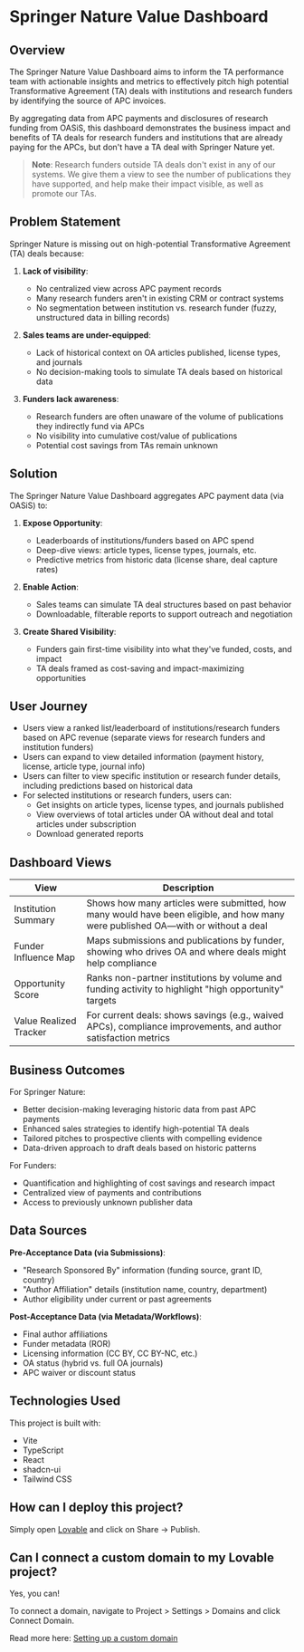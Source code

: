 # Springer Nature Value Dashboard

## Overview

The Springer Nature Value Dashboard aims to inform the TA performance team with actionable insights and metrics to effectively pitch high potential Transformative Agreement (TA) deals with institutions and research funders by identifying the source of APC invoices.

By aggregating data from APC payments and disclosures of research funding from OASiS, this dashboard demonstrates the business impact and benefits of TA deals for research funders and institutions that are already paying for the APCs, but don't have a TA deal with Springer Nature yet.

> **Note**: Research funders outside TA deals don't exist in any of our systems. We give them a view to see the number of publications they have supported, and help make their impact visible, as well as promote our TAs.

## Problem Statement

Springer Nature is missing out on high-potential Transformative Agreement (TA) deals because:

1. **Lack of visibility**:
   - No centralized view across APC payment records
   - Many research funders aren't in existing CRM or contract systems
   - No segmentation between institution vs. research funder (fuzzy, unstructured data in billing records)

2. **Sales teams are under-equipped**:
   - Lack of historical context on OA articles published, license types, and journals
   - No decision-making tools to simulate TA deals based on historical data

3. **Funders lack awareness**:
   - Research funders are often unaware of the volume of publications they indirectly fund via APCs
   - No visibility into cumulative cost/value of publications
   - Potential cost savings from TAs remain unknown

## Solution

The Springer Nature Value Dashboard aggregates APC payment data (via OASiS) to:

1. **Expose Opportunity**:
   - Leaderboards of institutions/funders based on APC spend
   - Deep-dive views: article types, license types, journals, etc.
   - Predictive metrics from historic data (license share, deal capture rates)

2. **Enable Action**:
   - Sales teams can simulate TA deal structures based on past behavior
   - Downloadable, filterable reports to support outreach and negotiation

3. **Create Shared Visibility**:
   - Funders gain first-time visibility into what they've funded, costs, and impact
   - TA deals framed as cost-saving and impact-maximizing opportunities

## User Journey

- Users view a ranked list/leaderboard of institutions/research funders based on APC revenue (separate views for research funders and institution funders)
- Users can expand to view detailed information (payment history, license, article type, journal info)
- Users can filter to view specific institution or research funder details, including predictions based on historical data
- For selected institutions or research funders, users can:
  - Get insights on article types, license types, and journals published
  - View overviews of total articles under OA without deal and total articles under subscription
  - Download generated reports

## Dashboard Views

| View | Description |
|------|-------------|
| Institution Summary | Shows how many articles were submitted, how many would have been eligible, and how many were published OA—with or without a deal |
| Funder Influence Map | Maps submissions and publications by funder, showing who drives OA and where deals might help compliance |
| Opportunity Score | Ranks non-partner institutions by volume and funding activity to highlight "high opportunity" targets |
| Value Realized Tracker | For current deals: shows savings (e.g., waived APCs), compliance improvements, and author satisfaction metrics |

## Business Outcomes

For Springer Nature:
- Better decision-making leveraging historic data from past APC payments
- Enhanced sales strategies to identify high-potential TA deals
- Tailored pitches to prospective clients with compelling evidence
- Data-driven approach to draft deals based on historic patterns

For Funders:
- Quantification and highlighting of cost savings and research impact
- Centralized view of payments and contributions
- Access to previously unknown publisher data

## Data Sources

**Pre-Acceptance Data (via Submissions)**:
- "Research Sponsored By" information (funding source, grant ID, country)
- "Author Affiliation" details (institution name, country, department)
- Author eligibility under current or past agreements

**Post-Acceptance Data (via Metadata/Workflows)**:
- Final author affiliations
- Funder metadata (ROR)
- Licensing information (CC BY, CC BY-NC, etc.)
- OA status (hybrid vs. full OA journals)
- APC waiver or discount status

## Technologies Used

This project is built with:

- Vite
- TypeScript
- React
- shadcn-ui
- Tailwind CSS

## How can I deploy this project?

Simply open [Lovable](https://lovable.dev/projects/a87ccd65-ff77-44ea-b759-55baef816d0a) and click on Share -> Publish.

## Can I connect a custom domain to my Lovable project?

Yes, you can!

To connect a domain, navigate to Project > Settings > Domains and click Connect Domain.

Read more here: [Setting up a custom domain](https://docs.lovable.dev/tips-tricks/custom-domain#step-by-step-guide)
